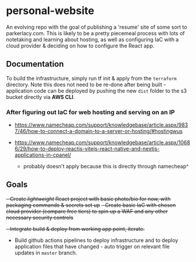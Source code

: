 # personal-website
An evolving repo with the goal of publishing a 'resume' site of some sort to parkerlacy.com. This is likely to be a pretty piecemeal process with lots of notetaking and learning about hosting, as well as configuring IaC with a cloud provider &amp; deciding on how to configure the React app.


## Documentation

To build the infrastructure, simply run tf init & apply from the `terraform` directory. Note this does not need to be re-done after being built - application code can be deployed by pushing the new `dist` folder to the s3 bucket directly via **AWS CLI**.




### After figuring out IaC for web hosting and serving on an IP

- https://www.namecheap.com/support/knowledgebase/article.aspx/9837/46/how-to-connect-a-domain-to-a-server-or-hosting/#hostingwus

- https://www.namecheap.com/support/knowledgebase/article.aspx/10686/29/how-to-deploy-reactjs-vitejs-react-native-and-nextjs-applications-in-cpanel/ 
    - probably doesn't apply because this is directly through namecheap^


## Goals
~~- Create _lightweight_ React project with basic photo/bio for now, with packaging commands & secrets set up~~
~~- Create basic IaC with chosen cloud provider (compare free tiers) to spin up a WAF and any other necessary security controls~~

~~- Integrate build & deploy from working app point, iterate.~~

- Build github actions pipelines to deploy infrastructure and to deploy application files that have changed - auto trigger on relevant file updates in `master` branch.
